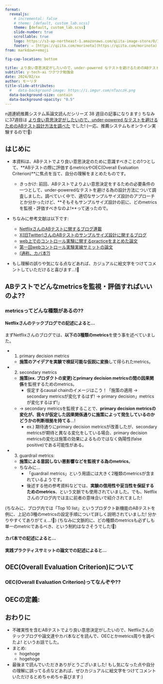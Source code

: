 ```yaml
---
format:
  revealjs:
    # incremental: false
    # theme: [default, custom_lab.scss]
    theme: [default, custom_lab.scss]
    slide-number: true
    scrollable: true
    logo: https://s3-ap-northeast-1.amazonaws.com/qiita-image-store/0/1697279/dfa905d1c1e242b4e39be182ae21a2b6ac72c0ad/large.png?1655951919
    footer: ⇒ [https://qiita.com/morinota](https://qiita.com/morinota)
from: markdown+emoji

fig-cap-location: bottom

title: より良い意思決定がしたいので、under-powered なテストを避けるためのABテスト設計方法を調べた
subtitle: y-tech-ai ワクワク勉強会
date: 2024/02/xx
author: モーリタ
title-slide-attributes:
  #   data-background-image: https://i.imgur.com/nTazczH.png
  data-background-size: contain
  data-background-opacity: "0.5"
---
```


<!-- title: 不確実性を含むABテストでより良い意思決定がしたいので、OECとかmetrics周りを調べた! -->

n週連続推薦システム系論文読んだシリーズ 38 週目の記事になります:)
ちなみに37週目は [より良い意思決定がしたいので、under-powered なテストを避けるためのABテスト設計方法を調べた](https://zenn.dev/morinota/articles/ee3503cc818dd0) でした!
(一応、推薦システムもオンライン実験するので!:pray:)

## はじめに

- 本資料は、ABテストでより良い意思決定のために意識すべきことの1つとして、**ABテストの際に評価するmetricsやOEC(Overall Evaluation Criterion)**に焦点を当て、自分の理解をまとめたものです。

  - きっかけ: 前回、ABテストでよりよい意思決定をするための必要条件の一つとして、under-poweredなテストを避ける為の設計方法について調査しました。調べていく中で、適切なサンプルサイズ設計のアプローチとか分かったけど、**そもそもサンプルサイズ設計の前に、どのmetricsを監視・評価すべきなのよ!**って迷ったので。

- ちなみに参考文献は以下です:

  - [NetflixさんのABテストに関するブログ連載](https://netflixtechblog.com/building-confidence-in-a-decision-8705834e6fd8)
  - [X(旧Twitter)さんのABテストのサンプルサイズ設計に関するブログ](https://blog.twitter.com/engineering/en_us/a/2016/power-minimal-detectable-effect-and-bucket-size-estimation-in-ab-tests)
  - [web上でのコントロール実験に関するpracticeをまとめた論文](https://ai.stanford.edu/~ronnyk/2009controlledExperimentsOnTheWebSurvey.pdf)
  - [第一回webコントロール実験実線サミットの論文]()
  - [(通称、カバ本?)]()

- もし理解の誤りや気になる点などあれば、カジュアルに絵文字をつけてコメントしていただけると喜びます...!:thinking:

## ABテストでどんなmetricsを監視・評価すればいいのよ??

### metricsってどんな種類があるの??

#### Netflixさんのテックブログでの記述によると...

まずNetflixさんのブログでは、**以下の3種類のmetrics**を使う事を述べていました。

- 1. primary decision metrics
  - **施策のアイデアを実験で検証可能な仮説に変換**して得られたmetrics。
- 2. secondary metrics
  - **施策(ex. プロダクトの変更)とprimary decision metricsの間の因果関係**を監視するためのmetrics。
    - 仮定するcausal chainのイメージはこう！「施策の適用 → secondary metricsが変化するはず! → primary decision」metricsが変化するはず!」
  - -> secondary metricsを監視することで、**primary decision metricsの変化が、我々が仮定した因果関係通りに施策によって発生しているのかどうかの判断根拠を持てる**...!
    - ex.) 期待通りにprimary decision metricsが改善したが、secondary metricsが期待と異なる変化をしている場合、primary decision metricsの変化は施策の効果によるものではなく偽陽性(false positive)である可能性がある。
- 3. guardrail metrics:
  - **施策による意図しない悪影響などを監視する為のmetrics**。
  - ちなみに...
    - 「guardrail metrics」という用語には大きく2種類のmetricsが含まれているようです。
    - 後述する他の参考資料などでは、**実験の信用性や妥当性を保証するためのmetrics**、という文脈でも使用されていました。でも、Netflixさんのブログ内では主に前者の意味合いで紹介されてました!

(ちなみに、ブログ内では「Top 10 list」というプロダクト新機能のABテストを例に、上記の3種のmetricsの設定手順について詳しく説明されていました! 分かりやすくてありがてぇ...!:thinking:)
(ちなみに文脈的に、どの種類のmetricsも必ずしも単一のmetricであるべき、という制約はなさそうでした!:thinking:)

#### カバ本での記述によると...

#### 実践プラクティスサミットの論文での記述によると...

## OEC(Overall Evaluation Criterion)について

### OEC(Overall Evaluation Criterion)ってなんぞや??

## OECの定義:

## おわりに

- 不確実性を含むABテストでより良い意思決定がしたいので、Netflixさんのテックブログや論文達やカバ本などを読んで、OECとかmetrics周りを調べたよ! というお話でした。
- まとめ:
  - hogehoge
  - hogehoge
- 最後まで読んでいただきありがとうございました! もし気になった点や自分の理解に誤ってる点などあれば、ぜひカジュアルに絵文字をつけてコメントいただけるとめちゃめちゃ喜びます:)
